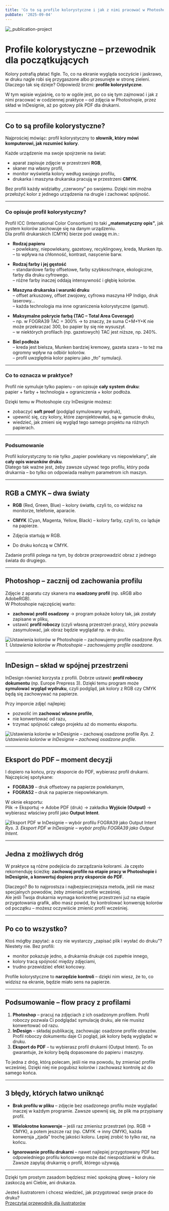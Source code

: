 ```yaml
---
title: 'Co to są profile kolorystyczne i jak z nimi pracować w Photoshopie i InDesignie'
pubDate: '2025-09-04'
---
```


![_publication-project](./_assets/profil-kolorystyczny.jpg)

# Profile kolorystyczne – przewodnik dla początkujących

Kolory potrafią płatać figle. To, co na ekranie wygląda soczyście i jaskrawo, w druku nagle robi się przygaszone albo przesunięte w stronę zieleni. Dlaczego tak się dzieje? Odpowiedź brzmi: **profile kolorystyczne**.  

W tym wpisie wyjaśnię, co to w ogóle jest, po co się tym zajmować i jak z nimi pracować w codziennej praktyce – od zdjęcia w Photoshopie, przez skład w InDesignie, aż po gotowy plik PDF dla drukarni.  

---

## Co to są profile kolorystyczne?

Najprościej mówiąc: profil kolorystyczny to **słownik, który mówi komputerowi, jak rozumieć kolory**.  

Każde urządzenie ma swoje spojrzenie na świat:  
- aparat zapisuje zdjęcie w przestrzeni **RGB**,  
- skaner ma własny profil,  
- monitor wyświetla kolory według swojego profilu,  
- drukarka i maszyna drukarska pracują w przestrzeni **CMYK**.  

Bez profili każdy widziałby „czerwony” po swojemu. Dzięki nim można przełożyć kolor z jednego urządzenia na drugie i zachować spójność.  

---

### Co opisuje profil kolorystyczny?

Profil ICC (International Color Consortium) to taki **„matematyczny opis”**, jak system kolorów zachowuje się na danym urządzeniu.  
Dla profili drukarskich (CMYK) bierze pod uwagę m.in.:  

- **Rodzaj papieru**  
  – powlekany, niepowlekany, gazetowy, recyklingowy, kreda, Munken itp.  
  – to wpływa na chłonność, kontrast, nasycenie barw.  

- **Rodzaj farby i jej gęstość**  
  – standardowe farby offsetowe, farby szybkoschnące, ekologiczne, farby dla druku cyfrowego.  
  – różne farby inaczej oddają intensywność i głębię kolorów.  

- **Maszyna drukarska i warunki druku**  
  – offset arkuszowy, offset zwojowy, cyfrowa maszyna HP Indigo, druk laserowy…  
  – każda technologia ma inne ograniczenia kolorystyczne (gamut).  

- **Maksymalne pokrycie farbą (TAC – Total Area Coverage)**  
  – np. w FOGRA39 TAC = 300% → to znaczy, że suma C+M+Y+K nie może przekraczać 300, bo papier by się nie wysuszył.  
  – w niektórych profilach (np. gazetowych) TAC jest niższe, np. 240%.  

- **Biel podłoża**  
  – kreda jest bielsza, Munken bardziej kremowy, gazeta szara – to też ma ogromny wpływ na odbiór kolorów.  
  – profil uwzględnia kolor papieru jako „tło” symulacji.  

---

### Co to oznacza w praktyce?

Profil nie symuluje tylko papieru – on opisuje **cały system druku**:  
papier + farby + technologia + ograniczenia + kolor podłoża.  

Dzięki temu w Photoshopie czy InDesignie możesz:  
- zobaczyć **soft proof** (podgląd symulowany wydruk),  
- upewnić się, czy kolory, które zaprojektowałaś, są w gamucie druku,  
- wiedzieć, jak zmieni się wygląd tego samego projektu na różnych papierach.  

---

### Podsumowanie

Profil kolorystyczny to nie tylko „papier powlekany vs niepowlekany”, ale **cały opis warunków druku**.  
Dlatego tak ważne jest, żeby zawsze używać tego profilu, który poda drukarnia – bo tylko on odpowiada realnym parametrom ich maszyn.    

---

## RGB a CMYK – dwa światy

- **RGB** (Red, Green, Blue) – kolory światła, czyli to, co widzisz na monitorze, telefonie, aparacie.  
- **CMYK** (Cyan, Magenta, Yellow, Black) – kolory farby, czyli to, co ląduje na papierze.  

- Zdjęcia startują w RGB.  
- Do druku kończą w CMYK.  

Zadanie profili polega na tym, by dobrze przeprowadzić obraz z jednego świata do drugiego.  

---

## Photoshop – zacznij od zachowania profilu

Zdjęcie z aparatu czy skanera ma **osadzony profil** (np. sRGB albo AdobeRGB).  
W Photoshopie najczęściej warto:  

- **zachować profil osadzony** → program pokaże kolory tak, jak zostały zapisane w pliku,  
- ustawić **profil roboczy** (czyli własną przestrzeń pracy), który pozwala zasymulować, jak obraz będzie wyglądał np. w druku.  

![Ustawienia kolorów w Photoshopie – zachowujemy profile osadzone](_assets/photoshop-ustawienia-kolorow.jpg)
*Rys. 1. Ustawienia kolorów w Photoshopie – zachowujemy profile osadzone.*  

---

## InDesign – skład w spójnej przestrzeni

InDesign również korzysta z profili. Dobrze ustawić **profil roboczy dokumentu** (np. Europe Prepress 3). Dzięki temu program może **symulować wygląd wydruku**, czyli podgląd, jak kolory z RGB czy CMYK będą się zachowywać na papierze.  

Przy imporcie zdjęć najlepiej:  
- pozwolić im **zachować własne profile**,  
- nie konwertować od razu,  
- trzymać spójność całego projektu aż do momentu eksportu.  

![Ustawienia kolorów w InDesignie – zachowaj osadzone profile](_assets/indesign-ustawienia-kolorow.jpg)
*Rys. 2. Ustawienia kolorów w InDesignie – zachowaj osadzone profile.*  

---

## Eksport do PDF – moment decyzji

I dopiero na końcu, przy eksporcie do PDF, wybierasz profil drukarni.  
Najczęściej spotykane:  

- **FOGRA39** – druk offsetowy na papierze powlekanym,  
- **FOGRA52** – druk na papierze niepowlekanym.  

W oknie eksportu:  
Plik → Eksportuj → Adobe PDF (druk) → zakładka **Wyjście (Output)** → wybierasz właściwy profil jako **Output Intent**.  

![Eksport PDF w InDesignie – wybór profilu FOGRA39 jako Output Intent](_assets/indesign-eksport-pdf.jpg)
*Rys. 3. Eksport PDF w InDesignie – wybór profilu FOGRA39 jako Output Intent.*  

---

## Jedna z możliwych dróg

W praktyce są różne podejścia do zarządzania kolorami. Ja często rekomenduję ścieżkę: **zachowaj profile na etapie pracy w Photoshopie i InDesignie, a konwertuj dopiero przy eksporcie do PDF**.  

Dlaczego? Bo to najprostsza i najbezpieczniejsza metoda, jeśli nie masz specjalnych powodów, żeby zmieniać profile wcześniej.  
Ale jeśli Twoja drukarnia wymaga konkretnej przestrzeni już na etapie przygotowania grafik, albo masz powód, by kontrolować konwersję kolorów od początku – możesz oczywiście zmienić profil wcześniej.  

---

## Po co to wszystko?

Ktoś mógłby zapytać: a czy nie wystarczy „zapisać plik i wysłać do druku”?  
Niestety nie. Bez profili:  

- monitor pokazuje jedno, a drukarnia drukuje coś zupełnie innego,  
- kolory tracą spójność między zdjęciami,  
- trudno przewidzieć efekt końcowy.  

Profile kolorystyczne to **narzędzie kontroli** – dzięki nim wiesz, że to, co widzisz na ekranie, będzie miało sens na papierze.  

---

## Podsumowanie – flow pracy z profilami

1. **Photoshop** – pracuj na zdjęciach z ich osadzonym profilem. Profil roboczy pozwala Ci podglądać symulację druku, ale nie musisz konwertować od razu.  
2. **InDesign** – składaj publikację, zachowując osadzone profile obrazów. Profil roboczy dokumentu daje Ci pogląd, jak kolory będą wyglądać w druku.  
3. **Eksport do PDF** – tu wybierasz profil drukarni (Output Intent). To on gwarantuje, że kolory będą dopasowane do papieru i maszyny.  

To jedna z dróg, którą polecam, jeśli nie ma powodu, by zmieniać profile wcześniej. Dzięki niej nie pogubisz kolorów i zachowasz kontrolę aż do samego końca.  

---

## 3 błędy, których łatwo uniknąć

- **Brak profilu w pliku** – zdjęcie bez osadzonego profilu może wyglądać inaczej w każdym programie. Zawsze upewnij się, że plik ma przypisany profil.  

- **Wielokrotne konwersje** – jeśli raz zmienisz przestrzeń (np. RGB → CMYK), a potem jeszcze raz (np. CMYK → inny CMYK), każda konwersja „zjada” trochę jakości koloru. Lepiej zrobić to tylko raz, na końcu.  

- **Ignorowanie profilu drukarni** – nawet najlepiej przygotowany PDF bez odpowiedniego profilu końcowego może dać niespodzianki w druku. Zawsze zapytaj drukarnię o profil, którego używają.  

---

Dzięki tym prostym zasadom będziesz mieć spokojną głowę – kolory nie zaskoczą ani Ciebie, ani drukarza.  

Jesteś ilustratorem i chcesz wiedzieć, jak przygotować swoje prace do druku?  
[Przeczytaj przewodnik dla ilustratorów](/jak-przygotowac-ilustracje-do-druku)

